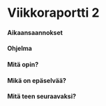 # Viikkoraportti 2

#### Aikaansaannokset


#### Ohjelma


#### Mitä opin?


#### Mikä on epäselvää?


#### Mitä teen seuraavaksi?

